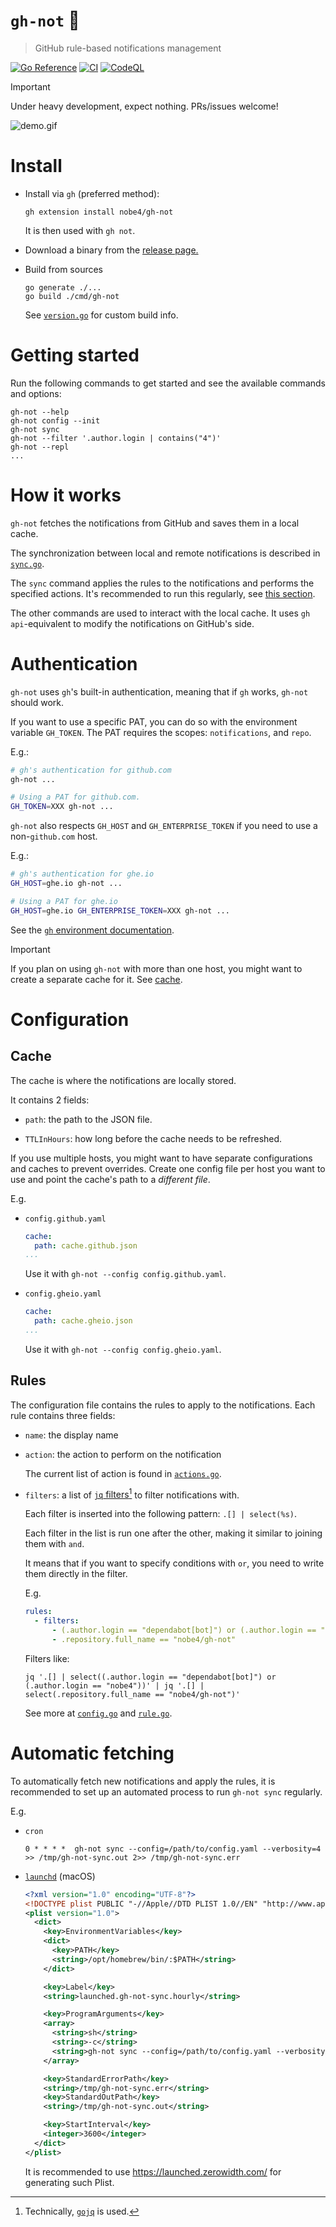 # `gh-not` 🔕

> GitHub rule-based notifications management

[![Go Reference](https://pkg.go.dev/badge/github.com/nobe4/gh-not.svg)](https://pkg.go.dev/github.com/nobe4/gh-not)
[![CI](https://github.com/nobe4/gh-not/actions/workflows/ci.yml/badge.svg)](https://github.com/nobe4/gh-not/actions/workflows/ci.yml)
[![CodeQL](https://github.com/nobe4/gh-not/actions/workflows/github-code-scanning/codeql/badge.svg)](https://github.com/nobe4/gh-not/actions/workflows/github-code-scanning/codeql)

> [!IMPORTANT]
> Under heavy development, expect nothing.
> PRs/issues welcome!

![demo.gif](./docs/demo.gif)

# Install

- Install via `gh` (preferred method):
    ```shell
    gh extension install nobe4/gh-not
    ```

    It is then used with `gh not`.

- Download a binary from the [release page.](https://github.com/nobe4/gh-not/releases/latest)

- Build from sources
    ```shell
    go generate ./...
    go build ./cmd/gh-not
    ```

    See [`version.go`](./internal/version/version.go) for custom build info.

# Getting started

Run the following commands to get started and see the available commands and
options:

```shell
gh-not --help
gh-not config --init
gh-not sync
gh-not --filter '.author.login | contains("4")'
gh-not --repl
...
```

# How it works

`gh-not` fetches the notifications from GitHub and saves them in a local cache.

The synchronization between local and remote notifications is described in
[`sync.go`](./internal/notifications/sync.go).

The `sync` command applies the rules to the notifications and performs the
specified actions. It's recommended to run this regularly, see [this
section](#automatic-fetching).

The other commands are used to interact with the local cache. It uses `gh
api`-equivalent to modify the notifications on GitHub's side.

# Authentication

`gh-not` uses `gh`'s built-in authentication, meaning that if `gh` works,
`gh-not` should work.

If you want to use a specific PAT, you can do so with the environment variable
`GH_TOKEN`. The PAT requires the scopes: `notifications`, and `repo`.

E.g.:

```bash
# gh's authentication for github.com
gh-not ...

# Using a PAT for github.com.
GH_TOKEN=XXX gh-not ...
```

`gh-not` also respects `GH_HOST` and `GH_ENTERPRISE_TOKEN` if you need to use a
non-`github.com` host.

E.g.:

```bash
# gh's authentication for ghe.io
GH_HOST=ghe.io gh-not ...

# Using a PAT for ghe.io
GH_HOST=ghe.io GH_ENTERPRISE_TOKEN=XXX gh-not ...
```

See the [`gh` environment documentation](https://cli.github.com/manual/gh_help_environment).

> [!IMPORTANT]
> If you plan on using `gh-not` with more than one host, you might want to
> create a separate cache for it. See [cache](#cache).

# Configuration

## Cache

The cache is where the notifications are locally stored.

It contains 2 fields:

- `path`: the path to the JSON file.

- `TTLInHours`: how long before the cache needs to be refreshed.

If you use multiple hosts, you might want to have separate configurations and
caches to prevent overrides. Create one config file per host you want to use and
point the cache's path to a _different file_.

E.g.

- `config.github.yaml`
    ```yaml
    cache:
      path: cache.github.json
    ...
    ```

    Use it with `gh-not --config config.github.yaml`.

- `config.gheio.yaml `
    ```yaml
    cache:
      path: cache.gheio.json
    ...
    ```
    Use it with `gh-not --config config.gheio.yaml`.

## Rules

The configuration file contains the rules to apply to the notifications. Each
rule contains three fields:

- `name`: the display name

- `action`: the action to perform on the notification

    The current list of action is found in [`actions.go`](./internal/actions/actions.go).

- `filters`: a list of [`jq` filters](https://jqlang.github.io/jq/manual/#basic-filters)[^gojq]
    to filter notifications with.

    Each filter is inserted into the following pattern: `.[] | select(%s)`.


    Each filter in the list is run one after the other, making it similar to
    joining them with `and`.

    It means that if you want to specify conditions with `or`, you need to write
    them directly in the filter.

    E.g.
    ```yaml
    rules:
      - filters:
          - (.author.login == "dependabot[bot]") or (.author.login == "nobe4")
          - .repository.full_name == "nobe4/gh-not"
    ```

    Filters like:

    ```shell
    jq '.[] | select((.author.login == "dependabot[bot]") or (.author.login == "nobe4"))' | jq '.[] | select(.repository.full_name == "nobe4/gh-not")'
    ```

    See more at [`config.go`](./internal/config/config.go) and [`rule.go`](./internal/config/rule.go).

# Automatic fetching

To automatically fetch new notifications and apply the rules, it is recommended
to set up an automated process to run `gh-not sync` regularly.

E.g.

- `cron`

    ```shell
    0 * * * *  gh-not sync --config=/path/to/config.yaml --verbosity=4 >> /tmp/gh-not-sync.out 2>> /tmp/gh-not-sync.err
    ```

- [`launchd`](https://launchd.info/) (macOS)

    ```xml
    <?xml version="1.0" encoding="UTF-8"?>
    <!DOCTYPE plist PUBLIC "-//Apple//DTD PLIST 1.0//EN" "http://www.apple.com/DTDs/PropertyList-1.0.dtd">
    <plist version="1.0">
      <dict>
        <key>EnvironmentVariables</key>
        <dict>
          <key>PATH</key>
          <string>/opt/homebrew/bin/:$PATH</string>
        </dict>

        <key>Label</key>
        <string>launched.gh-not-sync.hourly</string>

        <key>ProgramArguments</key>
        <array>
          <string>sh</string>
          <string>-c</string>
          <string>gh-not sync --config=/path/to/config.yaml --verbosity=4</string>
        </array>

        <key>StandardErrorPath</key>
        <string>/tmp/gh-not-sync.err</string>
        <key>StandardOutPath</key>
        <string>/tmp/gh-not-sync.out</string>

        <key>StartInterval</key>
        <integer>3600</integer>
      </dict>
    </plist>
    ```

    It is recommended to use https://launched.zerowidth.com/ for generating such Plist.

[^gojq]: Technically, [`gojq`](https://github.com/itchyny/gojq) is used.
